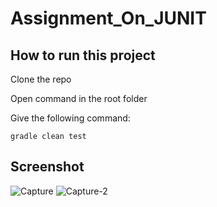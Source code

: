 # Assignment_On_JUNIT
## How to run this project

Clone the repo

Open command in the root folder

Give the following command:

```
gradle clean test

```
## Screenshot





![Capture](https://user-images.githubusercontent.com/76903243/184506060-1d2e5e84-f11d-4473-9cbf-fd1c43106b76.PNG)
![Capture-2](https://user-images.githubusercontent.com/76903243/184506102-6115ca4b-05c5-4b61-9ab4-b0c107d7323b.PNG)
